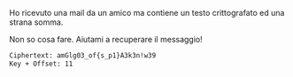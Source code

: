 Ho ricevuto una mail da un amico ma contiene un testo crittografato ed una strana somma.

Non so cosa fare. Aiutami a recuperare il messaggio!

```txt
Ciphertext: amGlg03_of{s_p1}A3k3n!w39
Key + Offset: 11
```
